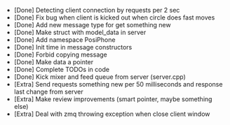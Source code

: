* [Done] Detecting client connection by requests per 2 sec
* [Done] Fix bug when client is kicked out when circle does fast moves
* [Done] Add new message type for get something new
* [Done] Make struct with model_data in server
* [Done] Add namespace PosiPhone
* [Done] Init time in message constructors
* [Done] Forbid copying message
* [Done] Make data a pointer
* [Done] Complete TODOs in code
* [Done] Kick mixer and feed queue from server (server.cpp)
* [Extra] Send requests something new per 50 milliseconds and response last change from server
* [Extra] Make review improvements (smart pointer, maybe something else)
* [Extra] Deal with zmq throwing exception when close client window
